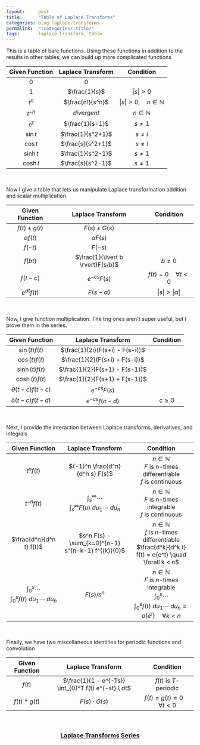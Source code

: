 ```yaml
---
layout:     post
title:      "Table of Laplace Transforms"
categories: blog laplace-transforms
permalink:  ":categories/:title/"
tags:       laplace-transform, table
---
```


This is a table of bare functions. Using these functions in addition to the results in other tables, we can build up more complicated functions

| **Given Function**    | **Laplace Transform**     | **Condition**         |
|:---------------------:|:-------------------------:|:---------------------:|
| $0$                   | $0$                       |                       |
| $1$                   | $\frac{1}{s}$             | $\lvert s \rvert > 0$ |
| $t^n$                 | $\frac{n!}{s^n}$          | $\lvert s \rvert > 0, \quad n \in \mathbb{N}$ |
| $t^{-n}$              | _divergent_               | $n \in \mathbb{N}$    |
| $e^t$                 | $\frac{1}{s-1}$           | $s \neq 1$ |
| $\sin t$              | $\frac{1}{s^2+1}$         | $s \neq i$ |
| $\cos t$              | $\frac{s}{s^2+1}$         | $s \neq i$ |
| $\sinh t$             | $\frac{1}{s^2-1}$         | $s \neq 1$ |
| $\cosh t$             | $\frac{s}{s^2-1}$         | $s \neq 1$ |

<br>

Now I give a table that lets us manipulate Laplace transformation addition and scalar multiplication

| **Given Function**    | **Laplace Transform**             | **Condition**                             |
|:---------------------:|:---------------------------------:|:-----------------------------------------:|
| $f(t) \pm g(t)$       | $F(s) \pm G(s)$                   |                                           |
| $\alpha f(t)$         | $\alpha F(s)$                     |                                           |
| $f(-t)$               | $F(-s)$                           |                                           |
| $f(bt)$               | $\frac{1}{\lvert b \rvert}F(s/b)$ | $b \neq 0$                                |
| $f(t-c)$              | $e^{-cs}F(s)$                     | $f(t) = 0 \quad \forall t < 0$            |
| $e^{\alpha t} f(t)$   | $F(s-\alpha)$                     | $\lvert s \rvert > \lvert \alpha \rvert$  |

<br>

Now, I give function multiplication. The trig ones aren't super useful, but I prove them in the series.

| **Given Function**    | **Laplace Transform**     | **Condition**     |
|:---------------------:|:-------------------------:|:-----------------:|
| $\sin(t) f(t)$        | $\frac{1}{2i}(F(s+i) - F(s-i))$   |   |
| $\cos(t) f(t)$        | $\frac{1}{2}(F(s+i) + F(s-i))$    |   |
| $\sinh(t) f(t)$       | $\frac{1}{2}(F(s+1) - F(s-1))$   |   |
| $\cosh(t) f(t)$       | $\frac{1}{2}(F(s+1) + F(s-1))$    |   |
| $\theta(t-c)f(t-c)$   | $e^{-cs} F(s)$    |   |
| $\delta(t-c)f(t-d)$   | $e^{-cs} f(c-d)$    | $c \geq 0$  |

<br>

Next, I provide the interaction between Laplace transforms, derivatives, and integrals

| **Given Function**    | **Laplace Transform**     | **Condition**     |
|:---------------------:|:-------------------------:|:-----------------:|
| $t^n f(t)$                                            | $(-1)^n \frac{d^n}{d^n s} F(s)$                                           | $n \in \mathbb{N}$ <br/> $F$ is $n$-times differentiable <br/> $f$ is continuous |
| $t^{-n} f(t)$                                         | $\int_{s}^{\infty} \cdots \int_{s}^{\infty} F(u) \ du_1 \cdots \ du_n$    | $n \in \mathbb{N}$ <br/> $F$ is $n$-times integrable <br/> $f$ is continuous |
| $\frac{d^n}{d^n t} f(t)$                              | $s^n F(s) - \sum_{k=0}^{n-1} s^{n-k-1} f^{(k)}(0)$                        | $n \in \mathbb{N}$ <br/> $f$ is $n$-times differentiable <br/> $\frac{d^k}{d^k t} f(t) = o(e^t) \quad \forall k < n$ |
| $\int_0^s \cdots \int_0^s f(t) \ du_1 \cdots \ du_n$  | $F(s) / s^n$                                                              | $n \in \mathbb{N}$ <br/> $F$ is $n$-times integrable <br/> $\int_0^s \cdots \int_0^s f(t) \ du_1 \cdots \ du_n = o(e^t) \quad \forall k < n$ |

<br>

Finally, we have two miscellaneous identities for periodic functions and convolution

| **Given Function**    | **Laplace Transform**     | **Condition**     |
|:---------------------:|:-------------------------:|:-----------------:|
| $f(t)$        | $\frac{1}{1 - e^{-Ts}} \int_{0}^T f(t) e^{-st} \ dt$   | $f(t)$ is $T$-periodic |
| $f(t) * g(t)$ | $F(s) \cdot G(s)$ | $f(t) = g(t) = 0 \quad \forall t < 0$ |

<br>

<h3 style="text-align:center; margin-bottom:1em;">
    <a href="/blog/laplace-transforms">Laplace Transforms Series</a>
</h3>